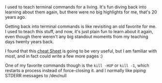 
I used to teach terminal commands for a living. It's fun diving back into learning about them again, but there were no big highlights for me, that's 20 years ago.



Getting back into terminal commands is like revisiting an old favorite for me. I used to teach this stuff, and now, it's just plain fun to learn about it again, even though there weren't any big standout moments from my teaching days twenty years back. 

I found that this [cheat Sheet](https://ryanstutorials.net/linuxtutorial/cheatsheet.php) is going to be very useful, but I am familiar with most, and in fact could write a few more pages :)

One of my favorite commands though is the `kill -HUP` or `kill -1`, which restarts a process instead of force-closing it. and I normally like piping STDERR messages to /dev/null



